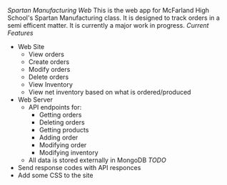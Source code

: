 *Spartan Manufacturing Web*
This is the web app for McFarland High School's Spartan Manufacturing class. It is designed to track orders in a semi efficent matter. It is currently a major work in progress.
*Current Features*
- Web Site
	- View orders
	- Create orders
	- Modify orders
	- Delete orders
	- View Inventory
	- View net inventory based on what is ordered/produced
- Web Server
	- API endpoints for:
		- Getting orders
		- Deleting orders
		- Getting products
		- Adding order
		- Modifying order
		- Modifying inventory
	- All data is stored externally in MongoDB 
*TODO*
- Send response codes with API responces
- Add some CSS to the site
